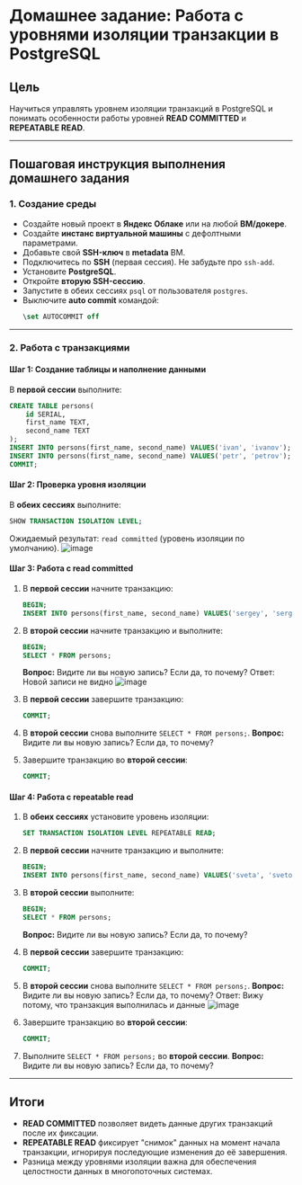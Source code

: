 # Домашнее задание: Работа с уровнями изоляции транзакции в PostgreSQL

## Цель

Научиться управлять уровнем изоляции транзакций в PostgreSQL и понимать особенности работы уровней **READ COMMITTED** и **REPEATABLE READ**.

---

## Пошаговая инструкция выполнения домашнего задания

### 1. Создание среды

- Создайте новый проект в **Яндекс Облаке** или на любой **ВМ/докере**.
- Создайте **инстанс виртуальной машины** с дефолтными параметрами.
- Добавьте свой **SSH-ключ** в **metadata** ВМ.
- Подключитесь по **SSH** (первая сессия). Не забудьте про `ssh-add`.
- Установите **PostgreSQL**.
- Откройте **вторую SSH-сессию**.
- Запустите в обеих сессиях `psql` от пользователя `postgres`.
- Выключите **auto commit** командой:
  ```sql
  \set AUTOCOMMIT off
  ```

---

### 2. Работа с транзакциями

#### **Шаг 1: Создание таблицы и наполнение данными**

В **первой сессии** выполните:

```sql
CREATE TABLE persons(
    id SERIAL,
    first_name TEXT,
    second_name TEXT
);
INSERT INTO persons(first_name, second_name) VALUES('ivan', 'ivanov');
INSERT INTO persons(first_name, second_name) VALUES('petr', 'petrov');
COMMIT;
```

#### **Шаг 2: Проверка уровня изоляции**

В **обеих сессиях** выполните:

```sql
SHOW TRANSACTION ISOLATION LEVEL;
```

Ожидаемый результат: `read committed` (уровень изоляции по умолчанию).
![image](https://github.com/user-attachments/assets/2731d14a-ab9a-4698-90c5-edfb187cd19c)




#### **Шаг 3: Работа с read committed**

1. В **первой сессии** начните транзакцию:
   ```sql
   BEGIN;
   INSERT INTO persons(first_name, second_name) VALUES('sergey', 'sergeev');
   ```
2. В **второй сессии** начните транзакцию и выполните:
   ```sql
   BEGIN;
   SELECT * FROM persons;
   ```
   **Вопрос:** Видите ли вы новую запись? Если да, то почему?
   Ответ: Новой записи не видно
   ![image](https://github.com/user-attachments/assets/71ace946-8b27-4a17-96e3-9ab46ebb45e6)

4. В **первой сессии** завершите транзакцию:
   ```sql
   COMMIT;
   ```
5. В **второй сессии** снова выполните `SELECT * FROM persons;`. **Вопрос:** Видите ли вы новую запись? Если да, то почему?
6. Завершите транзакцию во **второй сессии**:
   ```sql
   COMMIT;
   ```

#### **Шаг 4: Работа с repeatable read**

1. В **обеих сессиях** установите уровень изоляции:
   ```sql
   SET TRANSACTION ISOLATION LEVEL REPEATABLE READ;
   ```
2. В **первой сессии** начните транзакцию и выполните:
   ```sql
   BEGIN;
   INSERT INTO persons(first_name, second_name) VALUES('sveta', 'svetova');
   ```
3. В **второй сессии** выполните:
   ```sql
   BEGIN;
   SELECT * FROM persons;
   ```
   **Вопрос:** Видите ли вы новую запись? Если да, то почему?
4. В **первой сессии** завершите транзакцию:
   ```sql
   COMMIT;
   ```
5. В **второй сессии** снова выполните `SELECT * FROM persons;`. **Вопрос:** Видите ли вы новую запись? Если да, то почему?
Ответ: Вижу потому, что  транзакция выполнилась и данные
![image](https://github.com/user-attachments/assets/e2d82a58-7338-4e52-93f9-4c4e51a475c5)


7. Завершите транзакцию во **второй сессии**:
   ```sql
   COMMIT;
   ```
8. Выполните `SELECT * FROM persons;` во **второй сессии**. **Вопрос:** Видите ли вы новую запись? Если да, то почему?

---

## Итоги

- **READ COMMITTED** позволяет видеть данные других транзакций после их фиксации.
- **REPEATABLE READ** фиксирует "снимок" данных на момент начала транзакции, игнорируя последующие изменения до её завершения.
- Разница между уровнями изоляции важна для обеспечения целостности данных в многопоточных системах.

